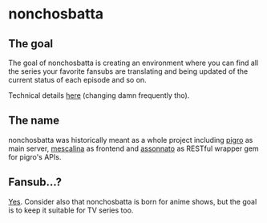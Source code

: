nonchosbatta
============

The goal
--------
The goal of nonchosbatta is creating an environment where you can find all the series your favorite fansubs are translating and being updated of the current status of each episode and so on.

Technical details [here](https://gist.github.com/RoxasShadow/5c1a5ad492920c0865aa) (changing damn frequently tho).

The name
--------
nonchosbatta was historically meant as a whole project including [pigro](https://github.com/nonchosbatta/pigro) as main server, [mescalina](https://github.com/nonchosbatta/mescalina) as frontend and [assonnato](https://github.com/nonchosbatta/assonnato) as RESTful wrapper gem for pigro's APIs.

Fansub...?
----------
[Yes](https://en.wikipedia.org/wiki/Fansub).
Consider also that nonchosbatta is born for anime shows, but the goal is to keep it suitable for TV series too.
